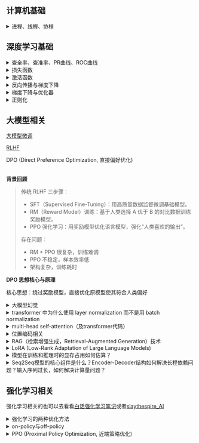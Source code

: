 ## 计算机基础

<details>
<summary>进程、线程、协程</summary>

<br>

**基本定义**

> | 名称              | 定义                                                                                                                 |
> | ----------------- | -------------------------------------------------------------------------------------------------------------------- |
> | 进程（Process）   | 操作系统资源分配的基本单位，是一个运行中的程序。**每个进程拥有独立的内存空间、文件描述符等资源**。                   |
> | 线程（Thread）    | 操作系统调度的基本单位。一个进程可以有多个线程，它们**共享内存、文件等资源**，但各有**独立的执行栈、程序计数器**等。 |
> | 协程（Coroutine） | **用户态的轻量线程**，由程序（非操作系统）调度。可以在函数之间主动切换，不涉及内核切换，切换开销非常小。             |

**主要区别**

> | 对比项             | 进程                      | 线程                 | 协程                           |
> | ------------------ | ------------------------- | -------------------- | ------------------------------ |
> | 调度者             | 操作系统                  | 操作系统             | 程序自身（用户态调度）         |
> | 切换开销           | 大（上下文+地址空间切换） | 中等（共享地址空间） | 极小（仅栈切换）               |
> | **内存空间**       | 独立                      | 共享进程空间         | 共享线程空间（通常）           |
> | **通信方式**       | 进程间通信（IPC）         | 共享内存或信号量     | 通常通过共享变量、channel 等   |
> | 创建/销毁开销      | 大                        | 小                   | 极小                           |
> | 并发能力           | 支持（一般）              | 支持（好）           | 支持（极好，但通常不是真并行） |
> | 是否依赖 OS   支持 | 是                        | 是                   | 否（用户级实现）               |

**举个现实比喻**

> | 名称 | 比喻                                                           |
> | ---- | -------------------------------------------------------------- |
> | 进程 | 是一家公司，有自己楼房（内存空间）和员工（线程）               |
> | 线程 | 是公司的员工，共享办公资源（内存），但可以独立干活             |
> | 协程 | 是员工的多项任务清单，在自己安排下轮流做事情（非操作系统强制） |

**适用场景**

> | 类型 | 适合场景                                                              |
> | ---- | --------------------------------------------------------------------- |
> | 进程 | 安全隔离强、独立部署（如浏览器标签页、服务进程）                      |
> | 线程 | 需要高并发但共享状态，如 Web 服务器                                   |
> | 协程 | 需要大量高并发、IO 密集的任务，如爬虫、异步网络服务（如 Go、Node.js） |

</details>


## 深度学习基础

<details>
<summary>查全率、查准率、PR曲线、ROC曲线</summary>

<br>

**各种指标介绍**

> <table>
>     <tr align='center'>
>         <th rowspan ='2'>真实情况</th>
>         <th colspan ='2'>预测结果</th>
>     </tr>
>     <tr align='center'>
>         <th colspan ='1'>正例</th>
>         <th colspan ='1'>反例</th>
>     </tr>
>     <tr  align='center'>
>         <td>正例</td>
> 		<td>TP(真正例)</td>
>         <td>FN(假反例)</td>
>     </tr>
>     <tr  align='center'>
>         <td>反例</td>
> 		<td>FP(假正例)</td>
>         <td>TN(真反例)</td>
>     </tr>
> </table>
> 
> - **准确率（Accuracy）**：对于给定的测试数据集，分类正确的样本数与总样本数之比
>   
> $$
> \frac{TP+TN}{总样本数}
> $$
> 
> - **精确率/查准率（Precision）**：预测为正的样本中，又多少是真正的正样本
> 
> $$
> \frac{TP}{TP+FP}
> $$
> 
> - **召回率/查全率（Recall）**：样本中有多少正例被预测正确了
> 
> $$
> \frac{TP}{TP+FN}
> $$
> 
> 
> **查准率和查全率是一对矛盾的度量**。

**PR曲线**

> PR曲线（Precision-Recall Curve）：以查准率为纵轴、查全率为横轴作图 ，就得到了查准率-查全率曲线。
> 
> PR曲线的面积代表：模型在不同阈值下，Precision 和 Recall 之间的平均权衡性能。越接近 1，模型越好。
> 
> ![](../images/20220702/20220702_1_机器学习.jpg)

**ROC曲线**

> ROC曲线：以​​假正率（FPR）​​为横轴，​​真正率（TPR）​​为纵轴，反映模型在不同阈值下的分类性能。（见下图，来源csdn）
> 
> ROC曲线的含义：曲线越靠近左上角，模型性能越好。
> 
> AUC（Area Under Curve）：ROC 曲线下的面积，AUC 越接近 1，模型越好；0.5 表示完全随机。
> 
> ![ROC曲线](../images/2025/20250613_ROC曲线.png)

**PR曲线与ROC曲线对比**

> | 维度​       | ​​PR曲线​​                          | ​​​ROC曲线​                      |
> | ----------- | ----------------------------------- | -------------------------------- |
> | ​横轴​​​​   | 召回率（Recall）                    | 假正率（FPR）                    |
> | ​纵轴​​​    | 精确率（Precision）                 | ​真正率（TPR）​​                 |
> | ​敏感度​​​  | 对类别不平衡数据更敏感              | 对类别平衡数据更敏感​​           |
> | 适合场景    | 正负样本极度不均衡时更合适          | 正负样本比例均衡的情况           |
> | ​典型场景​​ | ​​ 欺诈检测、推荐系统（正样本极少） | 医疗诊断、金融风控（平衡数据）​​ |
> | ​AUC意义​​  | ​​ PR-AUC越高，正样本识别能力越强   | ROC-AUC越高，整体分类性能越好​​  |
> | 解读重点    | 找出的正样本中有多少的真的          | 能不能将正负样本分得开           |

</details>

<details>

<summary>损失函数</summary>

<br>

**回归问题常用损失函数-均方误差**

> 均方误差（MSE, Mean Squared Error）
> 
> $$
> Loss_{MSE}=\frac{1}{n} \sum_{n=1}^n (y_i-\hat{y_i})^2
> $$
> 
> - 用途：最常见的回归损失
> - 特点：
>   - 强调大误差（因为平方），对异常值敏感
>   - 可导，计算简单

**分类问题常用损失函数**

> **交叉熵损失（Cross Entropy Loss）**
> 
> 对于二分类（Binary）：
> 
> $$
> Loss_{BCE}=-[y\log{(\hat{y})} + (1-y)\log{(1-\hat{y})}]
> $$
> 
> 对于多分类（Multi-class）：
> 
> $$
> Loss_{CE}=-\sum_{i=1}^C y_i \log{(\hat{y_i})}
> $$
> 
> - 用途：分类任务中最常用
> - 特点：
>   - 与 softmax 联用效果最佳
>   - 本质上是最大似然估计（MLE）
> 
> **KL 散度（Kullback–Leibler Divergence）**
> 
> $$
> Loss_{KL}(P||Q)=\sum_i{P(i)\log{\frac{P(i)}{Q(i)}}}
> $$
> 
> - 用途：衡量两个概率分布的差异
> - 应用：知识蒸馏、语言模型对齐等
> 
> **Focal Loss（用于不平衡类别）**
> 
> $$
> Loss_{focal}=-\alpha_t(1-p_t)^{\gamma}\log{p_t}
> $$
> 
> - 用途：目标检测、处理类别不均衡
> - 特点：
>   - 减少易分类样本的损失
>   - 关注困难样本

</details>


<details>
<summary>激活函数</summary>

<br>

**Sigmoid 函数（S 型函数）**

> $$
> \sigma(x)=\frac{1}{1+e^{-x}}
> $$
> 
> - 输出范围：$(0, 1)$
> - 优点：
>   - 可解释为概率
>   - 平滑、连续、可导
> - 缺点：
>   - **梯度消失**（对大正/负值梯度接近 0）
>   - 非零中心（输出总是正的，导致更新不均衡）

**Softmax（分类输出层专用）**

> $$
> softmax=\frac{e^{x_i}}{\sum_{j=1}^{n}{e^{x_j}}}
> $$
> 
> - 作用：将输出向量转换为概率分布
> - 常用于：分类网络最后一层

**sigmoid跟softmax何时用**

> **先理解本质：Softmax 和 Sigmoid 的区别**
> | 属性         | Sigmoid                    | Softmax                                      |
> | ------------ | -------------------------- | -------------------------------------------- |
> | 输出范围     | (0, 1)                     | 每个值在 (0, 1)，总和为 1                    |
> | 输出解读     | 单个输出是“属于某类”的概率 | 多个输出合起来表示“分别属于每一类”的概率分布 |
> | 是否相互竞争 | 否（每个输出互不影响）     | 是（一个类别概率变大，其他自动变小）         |
> 
> **Sigmoid 适合二分类的原因**
> 
> 用在二分类时（例如“是猫” vs “不是猫”）：
> - 网络输出层只有一个神经元，输出一个值$x$
> - 使用 sigmoid 函数把这个值压缩到$(0,1)$
> - 可以解释为“样本属于正类的概率”
> 
> 例如：
> 
> ```python
> logits = model(x)  # 输出一个标量，如 2.1
> prob = sigmoid(logits)  # 转换为概率，例如 0.89
> ```
> 
> 常搭配的损失函数：`Binary Cross Entropy（BCE）`，用于衡量预测概率与真实标签（0 或 1）的差异。
> 
> **Softmax 适合多分类的原因**
> 
> 多分类场景（例如“猫/狗/马”）：
> - 输出层有多个神经元（等于类别数），比如 3 个
> - 每个输出代表对应类别的“打分”
> - 使用 softmax 把这些打分转为概率分布，总和为 1
> 
> 例如：
> 
> ```python
> logits = model(x)  # 输出 [2.0, 0.5, -1.2]
> probs = softmax(logits)  # 输出 [0.75, 0.20, 0.05]，属于“猫”的概率最高
> ```
> 
> 常搭配的损失函数：`CrossEntropyLoss`（即 softmax + log + NLLLoss 的组合），自动将预测值转成概率并对比真实标签的 one-hot 编码。
> 
> **总结：何时用哪一个？**
> 
> | 任务类型   | 输出结构                | 激活函数 | 损失函数             |
> | ---------- | ----------------------- | -------- | -------------------- |
> | 二分类     | 一个输出（logit）       | Sigmoid  | Binary Cross Entropy |
> | 多分类     | N 个输出（类别数）      | Softmax  | Cross Entropy Loss   |
> | 多标签分类 | N 个输出，每类独立  0/1 | Sigmoid  | Binary Cross Entropy |
> 
> **类比理解（直觉）**
> 
> - Sigmoid：像在问“这个东西是不是 A？” 只关心一个维度
> - Softmax：像在问“这个东西到底是 A 还是 B 还是 C？” 每个输出互相竞争

</details>


<details>
<summary>反向传播与梯度下降</summary>

<br>

**神经网络训练流程与反向传播的核心目标**

> **神经网络训练流程**：
> 1. 前向传播（Forward Pass）：从输入层开始逐层计算输出
> 2. 计算损失（Loss）：用输出和真实标签计算损失
> 3. 反向传播（Backward Pass）：根据损失对每一层参数计算梯度
> 4. 参数更新（Gradient Descent）：使用梯度更新参数
> 
> **反向传播核心目标**：计算损失函数对所有参数的梯度，用于梯度下降更新权重。

**反向传播的核心工具：链式法则**

> 链式法则（Chain Rule）是反向传播的数学基础：
> 
> $$
> \frac{dL}{dW}=\frac{dL}{da} · \frac{da}{dz} · \frac{dz}{dW}
> $$
> 
> 每一层只需“局部”计算自己的导数，然后乘上传来的“梯度链”。

**基本梯度下降**

> $$
> \theta \leftarrow \theta - \eta \frac{\partial{L}}{\partial{\theta}}
> $$
> 
> 其中：
> - $\theta$：一个参数，比如$W$
> - $\eta$：学习率，控制每次更新的步长
> - $\frac{\partial{L}}{\partial{\theta}}$：反向传播得到的梯度
> - 梯度下降就是用梯度告诉我们“往哪走能让损失更小”，然后我们每次沿那个方向“走一小步”，直到找到最小值。

**示例：数值举例**

> **设定**：
> - 输入：$x=2.0$
> - 权重：$W=1.0$
> - 偏置：$b=0$
> - 标签：$y=0$
> - 激活函数：恒等函数（线性激活）$\hat{y}=z=Wx+b$（演示而已，不给太复杂的）
> - 损失函数：均方误差（MSE）：$Loss=\frac{1}{2}(\hat{y}-y)^2$
> - 学习率：$0.1$
> 
> **前向传播**：
> $$
> \begin{gather*}
>     z=Wx+b=1.0\times2.0+0=2.0 \\
>     \hat{y}=z=2.0 \\
>     Loss=\frac{1}{2}(2.0-0)^2=2.0
> \end{gather*}
> $$
> 
> **反向传播计算导数**：
> 
> 使用链式法则：
> 
> $$
> \begin{align*}
>     \frac{dL}{dW}&=\frac{dL}{d\hat{y}} · \frac{d\hat{y}}{dz} · \frac{dz}{dW} \\
>     &=(\hat{y}-y) · 1 · x \\
>     &=2.0 · 1 · 2.0 \\
>     &=4.0
> \end{align*}
> $$
> 
> **使用这个梯度更新 W**
> 
> $$
> W_{new}=W-\eta · \frac{\partial{L}}{\partial{W}}=1.0-0.1 · 4.0=0.6
> $$


</details>

<details>
<summary>梯度下降与优化器</summary>

<br>

**基本梯度下降**

> $$
> \theta \leftarrow \theta - \eta \frac{\partial{L}}{\partial{\theta}}
> $$
> 
> 其中：
> - $\theta$：一个参数，比如$W$
> - $\eta$：学习率，控制每次更新的步长
> - $\frac{\partial{L}}{\partial{\theta}}$：反向传播得到的梯度
> - 梯度下降就是用梯度告诉我们“往哪走能让损失更小”，然后我们每次沿那个方向“走一小步”，直到找到最小值。

**Batch Gradient Descent（BGD 批量梯度下降）**

> - 每轮迭代**用全部训练数据计算梯度**。
> - 更新稳定，但每次计算开销大，不适合大数据集。
> 
> $$
> \theta \leftarrow \theta - \eta · \frac{1}{N} \sum_{i=1}^N \nabla_\theta L(x_i,y_i) \\
> \theta \leftarrow \theta - \eta · \frac{1}{N} \sum_{i=1}^N \frac{\partial L^{(i)}}{\partial \theta} \\
> $$
> 
> 其中：
> - $\eta$：学习率（learning rate）
> - $N$：样本总数
> - $L^{(i)}$：第$i$个样本的损失函数
> 
> 优点：更新方向精确、收敛平稳
> 缺点：内存占用高，速度慢

**Stochastic Gradient Descent（SGD）**

> - 每次迭代只使用一个样本计算梯度
> 
> $$
> \theta \leftarrow \theta - \eta · \nabla_\theta L(x_i,y_i) \\
> \theta \leftarrow \theta - \eta · \frac{\partial L^{(i)}}{\partial \theta} \\
> $$
> 
> 优点：迭代快，适合大数据、在线学习
> 缺点：波动大、不稳定、可能收敛到局部最优

**Mini-batch Gradient Descent（小批量梯度下降）**

> - 每次迭代用一个小批量（如 32 或 64）样本：
> 
> $$
> \theta \leftarrow \theta - \eta · \frac{1}{m} \sum_{i=1}^m \nabla_\theta L(x_i,y_i) \\
> \theta \leftarrow \theta - \eta · \frac{1}{m} \sum_{i=1}^m \frac{\partial L^{(i)}}{\partial \theta} \\
> $$
> 
> 优点：比 batch 快，且比 SGD 稳定，GPU 上更高效（张量并行）。现代神经网络中最常用的形式

**为什么不直接用最基础的梯度下降？**
> 
> | 问题               | 原因                           |
> | ------------------ | ------------------------------ |
> | 震荡、收敛慢       | 学习率固定且对所有参数一样     |
> | 陷入局部最优       | 梯度方向不够准确或变化太大     |
> | 稀疏数据难以处理   | 学习率不能针对每个参数单独调整 |
> | 学习率难以手动调好 | 手动调参难，收敛不稳定         |

**Momentum（动量法）**

> - 类似物理中“惯性”的概念。给参数一个速度变量v
> - 先更新动量，再更新参数
> 
> $$
> v_t=\gamma v_{t-1}+\eta · \nabla_\theta L(\theta) \\
> \theta_t \leftarrow \theta_{t-1} - v_t
> $$
> 
> - **让参数更新沿着长期一致的下降方向加速，避免被局部波动干扰**
> - 在“平坦区”加快收敛，减少摆动，整体收敛更快更稳定

**Adaptive Gradient Algorithm（AdaGrad 自适应梯度算法）**

> **核心理念**：给每个参数一个自适应的学习率，让更新频繁的参数学习率变小，更新不频繁的参数保持较大学习率。
> 
> $$
> G_{t,i}=G_{t-1,i}+(\nabla_{\theta_i} L(\theta))^2 \\
> \theta_i \leftarrow \theta_i - \frac{\eta}{\sqrt{G_{t,i}}+\epsilon} · \nabla_{\theta_i} L(\theta)
> $$
> 
> - 对于每个参数$\theta_i$，我们记录其历史所有梯度的平方和（只对该参数维度）。
> - $G_{t,i}$是标量，表示$\theta_i$在迄今为止每一轮的梯度平方的累计值。
> - 随着训练进行，$G_{t,i}$会越来越大（或保持不变）。
> - 每个参数$\theta$拥有自己专属的学习率$\frac{\eta}{\sqrt{G_{t,i}}+\epsilon}$
>   - 如果某个参数的梯度一直很大，$G_{t,i}$增长很快，则学习率下降得很快。
>   - 如果某个参数的梯度一直很小，$G_{t,i}$增长缓慢，则学习率下降得慢。
> 
> **利用历史梯度自动调整每个参数的学习率**：
> - 频繁更新的参数 -> 学习率自动变小（趋于稳定）
> - 更新较少的参数 -> 学习率保持较大（继续探索）
> 
> 优点：对稀疏特征（如 NLP）特别有效
> 缺点：$G_{t,i}$是累计和，训练时间长后会很大，导致学习率不断变小，甚至趋近于 0；

**RMSProp（Root Mean Square Propagation）**

> 改进点：不要累加所有历史梯度平方，而是使用指数衰减平均（EMA）来控制“历史的记忆长度”。
> 
> - 改进 AdaGrad 的“过早衰减”问题
> - 使用指数衰减平均
> 
> $$
> E[g^2]_t=\gamma E[g^2]_{t-1}+(1-\gamma) · (\nabla_\theta L)^2 \\
> \theta_i \leftarrow \theta_i - \frac{\eta}{\sqrt{E[g^2]_t}+\epsilon} · \nabla_{\theta} L
> $$
> 
> 其中：
> - $\gamma$：衰减率（典型值：0.9）
> - 当前梯度平方被加入历史梯度平方的加权平均中，权重递减
> 
> 梯度变化剧烈 -> $E[g^2]_t$大 -> 更新幅度减小（更稳定）
> 梯度变化平缓 -> $E[g^2]_t$小 -> 更新幅度保留（更敏感）

**Adam（Adaptive Moment Estimation）**

> 当前最常用优化器！结合了 Momentum + RMSProp 的优点：
> - Momentum（动量法）：缓解震荡、加速收敛；
> - RMSProp：自适应地缩放每个参数的学习率。
> 
> Adam 为每个参数维护两个 一阶矩（平均梯度） 和 二阶矩（平均平方梯度） 的估计：
> - 一阶矩估计：动量思想（梯度的滑动平均）
> - 二阶矩估计：RMSProp 思想（梯度平方的滑动平均）
> - 然后通过这些估计动态调整学习率。
> 
> $$
> 初始化：m_0=0,v_0=0,t=0 \\
> 更新一阶矩估计（类似动量）：m_t=\beta_1 · m_{t-1}+(1-\beta_1) · g_t \\
> 更新二阶矩估计（类似RMSProp）：v_t=\beta_2 · v_{t-1}+(1-\beta_2) · g_t^2 \\
> 计算偏差修正项：\hat{m_t}=\frac{m_t}{1-\beta_1^t},\hat{v_t}=\frac{v_t}{1-\beta_2^t} \\
> 更新参数：\theta_t \leftarrow \theta_{t-1} - \eta · \frac{\hat{m_t}}{\sqrt{\hat{v_t}}+\epsilon}
> $$

</details>


<details>
<summary>正则化</summary>

<br>

**正则化简介**

> 在深度学习中，正则化（Regularization） 是防止模型过拟合的重要方法。其**核心思想**是：
> 
> > 在优化原始损失的同时，限制模型复杂度，使其具有更好的泛化能力。
> 
> 没有正则化时，梯度更新是：
> 
> $$
> \theta \leftarrow \theta - \eta · \frac{\partial L_0}{\partial \theta}
> $$

**L1正则化**

> 原理：在损失函数中加入所有参数的绝对值之和：
> 
> $$
> L=L_0+\lambda \sum_i|w_i|
> $$
> 
> 特点：
> - 会使部分权重变为 0，具有特征选择能力；
> - 可以产生稀疏模型；
> - 适用于高维数据（特征维度远大于样本数）；
> - 梯度不连续，在 0 点有“尖角”。
> 
> 此时梯度更新变成了：
> 
> $$
> \theta \leftarrow \theta - \eta (\frac{\partial L_0}{\partial \theta}+\lambda · sign(\theta))
> $$

**L2正则化**

> 原理：在损失函数中加入所有参数的平方和：
> 
> $$
> L=L_0+\lambda \sum_i w_i^2
> $$
> 
> 特点：
> - 会让参数变小，但不为零；
> - 对权重惩罚更平滑，收敛稳定；
> - 适合大多数深度学习场景；
> - 常用于与 SGD 搭配。
> 
> 此时梯度更新变成了：
> 
> $$
> \theta \leftarrow \theta - \eta (\frac{\partial L_0}{\partial \theta}+\lambda · 2\theta)
> $$
> 
> 这就相当于：
> - 除了“让损失更小”的方向，还加了一个“**让参数变小**”的力，小的参数通常表示“更简单的模型”，而简单的模型更不容易过拟合，泛化能力更强。
> - 所以正则化会在训练过程中持续影响参数的大小。

**λ（正则化强度）怎么选？**

> - $\lambda$越大，正则化越强，模型越简单，可能欠拟合；
> - $\lambda$越小，正则化越弱，模型越复杂，可能过拟合；
> - 通常通过交叉验证（Cross Validation）来调节$\lambda$；
> - 在深度学习中，也可以通过学习率调度器或 weight decay 来间接调控。

**Dropout 正则化（非参数化）**

> Dropout 是一种随机性的正则化方法：
> - 在训练时随机将神经元“丢弃”；
> - 相当于对不同子网络进行集成学习；
> - 流行于深度神经网络，尤其是卷积网络和全连接层；
> - 不需要修改损失函数，仅改变前向传播/反向传播过程。
> 
> Dropout 能有效减少 co-adaptation（协同适应：神经网络中多个神经元彼此过度依赖），提升泛化性能。


</details>

## 大模型相关

[大模型微调](./大模型微调.md)

[RLHF](./RLHF.md)


<!-- <details> -->
<summary>DPO (Direct Preference Optimization, 直接偏好优化)</summary>

<br>

**背景回顾**

> 传统 RLHF 三步骤：
> - SFT（Supervised Fine-Tuning）：用高质量数据监督微调基础模型。
> - RM（Reward Model）训练：基于人类选择 A 优于 B 的对比数据训练奖励模型。
> - PPO 强化学习：用奖励模型优化语言模型，强化“人类喜欢的输出”。
> 
> 存在问题：
> - RM + PPO 很复杂，训练难调
> - PPO 不稳定，样本效率低
> - 架构复杂，训练耗时

**DPO 思想核心与原理**

核心思想：绕过奖励模型，直接优化原模型使其符合人类偏好


</details>


<details>
<summary>大模型幻觉</summary>

<br>

**大模型幻觉的定义**

> 大模型生成的内容在语法上合理、语言上流畅，但在事实层面是错误的、不存在的、虚构的。
> 比如：
> 
> - 编造一个不存在的学术引用或论文标题；
> - 虚构一个 API 函数或参数；
> - 错误地归因某个概念；
> - 给出不存在的历史事件。
> 
> 这些看似“有根有据”的内容，其实完全是语言生成模型自我联想出来的产物。

**大模型产生幻觉的根本原因**

> 1. 预测下一个词，而非理解世界
>    1. 大语言模型的核心训练目标是：**最大化下一个词的预测概率，而不是最大化“事实正确性”**。
>    2. 这意味着：模型学到的是“给定上下文，什么词更可能出现”，不是“什么词真实存在”。
>    3. 所以它会倾向于生成“语言上合理”的内容，而不是“客观上正确”的内容。
> 2. 没有访问真实世界的机制
>    1. 语言模型在推理时**并不访问知识库或数据库**，它所有的**信息来自预训练语料内部的统计关系**。
>    2. 如果在训练数据中看到“爱因斯坦是物理学家”很多次，它会记住这个模式。
>    3. 但如果被问“爱因斯坦出生在哪个城市”，训练数据没有明确出现，它就会“推测”一个听起来合理的答案，比如“柏林”或“法兰克福”，即使是错误的。
> 3. 缺乏事实验证机制
>     1. 人类说话时会主动校验知识的真伪（或查询资料），而语言模型并不会“怀疑自己”，不知道“自己不知道”，也**没有机制去查证信息**。这就导致它有时“自信地胡说八道”。
> 4. 语言模型的泛化能力 ≠ 事实归纳能力
>    1. 语言模型具有很强的“模式泛化”能力。
>    2. 但它泛化的结果可能在形式上合理、在内容上却是编造的。
>    3. 这种幻觉本质上来自于它**在语言空间中“走捷径”模拟真实语境，但忽略了事实基础**。
> 5. 训练数据本身可能含有错误或矛盾
>    1. 模型的知识来源（如互联网语料）中可能包含伪科学、虚假信息、语义歧义、讽刺或误传。
>    2. 模型并不会区分“真假”，而是学习“出现频率高、上下文自然”的内容。
>    3. 这也会进一步导致幻觉。
> 
> | 根本原因     | 说明                                         |
> | ------------ | -------------------------------------------- |
> | 目标错位     | 模型训练目标是“语言流畅性”，不是“事实正确性” |
> | 缺乏世界模型 | 模型没有知识图谱或物理世界的真实建模         |
> | 无检索能力   | 推理时不能动态查询真实信息，靠“记忆”瞎猜     |
> | 不具备“意识” | 不知道自己何时知道或不知道（缺乏元认知能力） |
> | 数据噪声     | 训练数据本身就可能包含错误和模糊信息         |

**如何缓解幻觉**

> 虽然幻觉无法彻底消除，但以下技术可以显著缓解：
> 
> - RAG（检索增强生成）：先查资料再回答
> - 指令微调（SFT）：用高质量、指令数据微调模型
> - 知识注入（KNN-LM、LoRA + 专业知识）
> - 校验模块：在后处理时进行事实校验与剔除
> - 限制生成范围：如有限选项、多轮对话确认
> - 训练阶段优化：使用 RLHF（人类反馈强化学习）减少幻觉


</details>

<details>
<summary>transformer 中为什么使用 layer normalization 而不是用 batch normalization</summary>

<br>

> 1. 对批次大小的敏感性​​
>    1. ​批归一化（BN）​​：依赖于当前批次的统计量（均值和方差），​**在​小批次或批次大小变化时​​表现不稳定**。例如，在自然语言处理（NLP）任务中，由于**句子长度不同**，常需动态填充（padding）或截断，导致批次内有效样本数不一致，影响BN的统计量计算。
>    2. ​层归一化（LN）​​：对​**​单个样本的所有特征维度​​计算统计量**，与批次无关。无论批次大小如何，LN始终能稳定归一化，更适合Transformer中变长序列和动态批次的场景。
>    3. 大模型训练时，多机多卡情况下，BN还有通信消耗。
> 2. Transformer处理的是​**​​序列数据​**​​（如文本中的单词），其自注意力机制使得​**每个位置的输出依赖于所有其他位置​**。此时：
>    1. ​BN的缺陷​​：若对整个批次的不同位置计算统计量，​**不同样本间的依赖关系可能引入噪声，破坏局部模式​**。
>    2. ​LN的优势​​：对同一序列内的所有位置独立归一化，​**保留序列内部的一致性​**，避免跨样本的信息干扰。
> 3. 训练与推理的一致性​​
>    1. ​​​BN在推理阶段​需要维护全局的移动平均统计量，而​​**​训练阶段的批次统计量可能与推理阶段分布不同​**​​（尤其在小批次或在线学习时），导致不一致。
>    2. ​LN无此问题​​：归一化仅依赖当前样本的特征，训练与推理行为完全一致，简化了部署流程。
> 4. 位置编码的兼容性​​
>    1. Transformer依赖位置编码（Positional Encoding）注入序列顺序信息。若使用BN，不同位置的统计量可能被混合，削弱位置信息的作用；而​**​LN仅在单个序列内操作，保留了位置编码的独立性​**​。
> 
> | 特性                | 层归一化（LN）                       | 批归一化（BN）                  |
> | ------------------- | ------------------------------------ | ------------------------------- |
> | ​统计量计算范围​​   | 单个样本的所有特征                   | 当前批次的所有样本的同一特征    |
> | ​依赖批次大小​​     | 否                                   | 是                              |
> | ​处理变长序列​​     | 更稳定                               | 需填充/掩码，可能引入噪声       |
> | ​训练与推理一致性​​ | 完全一致                             | 需维护移动平均，可能不一致      |
> | ​适用场景​​         | 序列模型（Transformer、RNN）、小批次 | 图像模型（CNN）、大批次稳定场景 |

</details>

<details>
<summary>multi-head self-attention（及transformer代码）</summary>

<br>

**self-attention**

Q：查询矩阵（理解：搜索栏中输入的查询内容）

$$
Q=XW^Q
$$

K：键矩阵（理解：数据库中与Q相关的一组关键字）

$$
K=XW^K
$$

V：值矩阵（理解：系统通过计算，展示最匹配K的所对应的内容V）

$$
V=XW^V
$$

总的公式：

$$
Attention(Q,K,V)=softmax(\frac {QK^T}{\sqrt{d_k}})V
$$

Attention 就是将想要查询的 Q 与数据库中的 K 进行比较，一对一地测量它们之间的相似度，并最终从最高相似度顺序向下依次并排列索引到的 V。所以，也可以理解 Attention 为一个数据库查表的过程。


拿出一组多头自注意力来解释流程：

![](../images/20211125/20211125_TRM_MSHA2.png)

1. 先计算 Q 与 K 的转置的点积。
2. 点积的结果就是生成注意力矩阵（**上图**）。
3. 然后用SoftMax进行归一化，这样每个字跟其他所有字的注意力权重的和为1。注意力矩阵的第一行就是第一个字c1与这六个字分别的相关程度（**这个理解很关键**）。
4. 接着用注意力矩阵给V加权，就可以找到最相关的值。

**multi-head**

> 多头注意力机制就是对同一个输入，使用**不同的** Q、K、V 权重**进行多组注意力计算**，得到多个结果后拼接起来，再通过**线性变换融合为最终输出**。

举个例子：

```bash
# 假设有一句话：I LOVE AI。
# 在输入 Transformer 之前，首先每个词（token）会被嵌入（embedding）成一个向量，比如（可见上图）：
# "I" → [0.2, -1.1, ..., 0.5]
# "love" → [1.3, 0.8, ..., -0.4]
# "AI" → [0.7, -0.9, ..., 1.2]
# 这个向量的长度就是 d_model，比如 512，那就是每个词用一个 512维的向量表示。就类似于CV中卷积完的“通道”维度。
# 假如 head 的个数为 8，那么就是每个头处理 64 个“通道”。
```


| 问题                     | 答案                                                                                                                                                                  |
| ------------------------ | --------------------------------------------------------------------------------------------------------------------------------------------------------------------- |
| 多头注意力计算量是否更大 | 是，确实增加了计算量，因为有h组QKV计算而不是一组<br>每一组都要做一次完整的 attention 运算<br>最后还要做一次拼接与线性映射                                             |
| 为什么计算量“增加但没炸” | 虽然用了多个 attention head，但**每个 head 的维度更小**，从而控制住了总计算量。<br>没有重复计算整份，每个 head 只负责**分工处理**一个低维空间，而不是全维度重复处理。 |
| 多头比单头效果更好       | 是，能捕捉多种语义关系，提升表达能力                                                                                                                                  |
| 多头效率低，难以训练     | 否，框架优化良好，都会对 multi-head attention 做高效并行化处理                                                                                                        |

<br>

**softmax**：

$$
softmax=\frac{e^{z_i}}{\sum_{j=1}^{n}{e^{z_j}}}
$$

**code**

```python
import torch
import torch.nn as nn
import math

# 1. Scaled Dot-Product Attention
class ScaledDotProductAttention(nn.Module):
    def __init__(self):
        super().__init__()
    
    def forward(self, Q, K, V, mask=None):
        d_k = Q.size(-1)
        scores = Q @ K.transpose(-2, -1) / math.sqrt(d_k)
        if mask is not None:
            scores = scores.masked_fill(mask == 0, float('-inf'))
        attn = torch.softmax(scores, dim=-1)
        return attn @ V, attn

# 2. Multi-Head Attention
class MultiHeadAttention(nn.Module):
    def __init__(self, d_model, num_heads):
        super().__init__()
        assert d_model % num_heads == 0
        self.d_k = d_model // num_heads
        self.num_heads = num_heads

        self.W_q = nn.Linear(d_model, d_model)
        self.W_k = nn.Linear(d_model, d_model)
        self.W_v = nn.Linear(d_model, d_model)
        self.fc = nn.Linear(d_model, d_model)
        self.attn = ScaledDotProductAttention()

    def forward(self, x, mask=None):
        B, L, D = x.size()
        Q = self.W_q(x).view(B, L, self.num_heads, self.d_k).transpose(1, 2) # transpose之后：(batch_size, num_heads, length, d_k)
        K = self.W_k(x).view(B, L, self.num_heads, self.d_k).transpose(1, 2) # 同上
        V = self.W_v(x).view(B, L, self.num_heads, self.d_k).transpose(1, 2) # 同上

        out, attn = self.attn(Q, K, V, mask)
        out = out.transpose(1, 2).contiguous().view(B, L, D)
        return self.fc(out)

# 3. Position-wise Feedforward
class FeedForward(nn.Module):
    def __init__(self, d_model, d_ff):
        super().__init__()
        self.linear1 = nn.Linear(d_model, d_ff)
        self.linear2 = nn.Linear(d_ff, d_model)

    def forward(self, x):
        return self.linear2(torch.relu(self.linear1(x)))

# 4. Positional Encoding
class PositionalEncoding(nn.Module):
    def __init__(self, d_model, max_len=5000):
        super().__init__()
        pe = torch.zeros(max_len, d_model)
        pos = torch.arange(0, max_len).unsqueeze(1).float()
        div_term = torch.exp(torch.arange(0, d_model, 2).float() * (-math.log(10000.0) / d_model))
        pe[:, 0::2] = torch.sin(pos * div_term)
        pe[:, 1::2] = torch.cos(pos * div_term)
        self.pe = pe.unsqueeze(0)  # shape: (1, max_len, d_model)

    def forward(self, x):
        return x + self.pe[:, :x.size(1)].to(x.device)

# 5. Transformer Encoder Layer
class TransformerEncoderLayer(nn.Module):
    def __init__(self, d_model, num_heads, d_ff, dropout=0.1):
        super().__init__()
        self.attn = MultiHeadAttention(d_model, num_heads)
        self.ffn = FeedForward(d_model, d_ff)
        self.norm1 = nn.LayerNorm(d_model)
        self.norm2 = nn.LayerNorm(d_model)
        self.dropout = nn.Dropout(dropout)

    def forward(self, x, mask=None):
        x = self.norm1(x + self.dropout(self.attn(x, mask)))
        x = self.norm2(x + self.dropout(self.ffn(x)))
        return x

# 6. Full Transformer Encoder
class TransformerEncoder(nn.Module):
    def __init__(self, vocab_size, d_model=512, num_heads=8, d_ff=2048, num_layers=6, max_len=512):
        super().__init__()
        self.embedding = nn.Embedding(vocab_size, d_model)
        self.pos_encoding = PositionalEncoding(d_model, max_len)
        self.layers = nn.ModuleList([
            TransformerEncoderLayer(d_model, num_heads, d_ff) for _ in range(num_layers)
        ])
        self.norm = nn.LayerNorm(d_model)

    def forward(self, src, mask=None):
        x = self.embedding(src) * math.sqrt(self.embedding.embedding_dim)
        x = self.pos_encoding(x)
        for layer in self.layers:
            x = layer(x, mask)
        return self.norm(x)
```

</details>


<details>
<summary>位置编码相关</summary>

<br>

**为什么transformer需要位置编码**

> - transformer本身不具备对序列中位置信息的天然捕捉能力，而位置信息对于理解和处理序列数据非常重要。
> - transformer在经过多头注意力之后，虽然保留了 token 顺序在输入排列中，但其核心注意力机制**完全不理解“第几个”**，它只看内容相关性（Query 和 Key 的匹配），所以**必须注入显式的位置信息**。

**为什么用正余弦函数做绝对位置编码**

> - 周期性 + 多频率，能表达多尺度的位置关系。使用不同频率的正余弦函数，能让模型同时看到：
>   - 粗粒度（低频）的位置变化（如 token 之间的长距离关系）
>   - 细粒度（高频）的位置变化（如短距离关系）
> - 可泛化到未见过的位置（外推能力）：
>   - 正余弦是连续且无限扩展的函数，不像词嵌入那样只能训练固定位置。
>   - 这使得模型能**泛化到比训练时更长的输入序列**（位置编码值是函数计算，不需要词表）
> - 内积保留相对位置信息：
>   - 两个位置编码的点积值随着相对距离变化是可预测的，方便模型感知相对位置。
> - 为什么不用别的函数：
>   - 正余弦函数具有良好的数学结构（傅里叶分析），能被神经网络有效学习、稳定训练。
>   - 用别的函数可能会导致：不可微、不平滑；不具备周期性和可推广性；不支持推理时生成新位置的编码

**为什么使用相对位置编码（绝对位置编码对长文本建模能力不足）**

> - 位置不再具有区分度：
>   - 在较长的文本中，远距离位置的正余弦编码值**趋于平滑或重叠**。
>   - 比如输入是 10000 长的序列，对于位置 500 和位置 502，它们编码差异很小。很多位置编码会“模糊在一起”，模型难以识别远距离结构。
> - 绝对位置编码只是告诉模型 token 处在第几位，并不告诉模型“我距离你多远”。在长文本中，这种**缺乏相对偏差的信息**，使得模型难以准确处理长距离依赖。
> - 不能跨上下文对齐（不支持滑动窗口）：
>   - 在长文本切分成段处理时，**绝对位置不具有平移不变性**，无法对齐 token 的上下文。

**ROPE 为什么能表示位置信息？旋转 QK 向量和“位置”有什么关系？**

> **ROPE 的核心思想**是：用二维向量的“旋转角度”来编码 token 所处的位置，并且这种角度变化能够影响 attention 的结果。
> 
> 怎么理解：
> 
> - 假设每个向量都是二维平面上的点，如 (x,y)
> - 给位置 1 的 token 转一个角度α，位置 2 的 token 转角度β。
> - 计算 QK 的点积时，这个旋转角度会影响它们的相关性（因为旋转后的向量方向不同）。
> 
> 数学一点：
> 
> 将 Q 和 K 的每一对维度当成一个二维向量，乘以一个旋转矩阵：
> 
> $$
> R(\theta)=
> \begin{bmatrix}
> cos\theta & -sin\theta \\
> sin\theta & cos\theta
> \end{bmatrix}
> $$
> 
> 这样，每个位置的向量就像顺时针旋转一定角度，而这个角度是基于其位置 `p` 和频率 `f` 设定的。
> 结果，注意力中的 Query 和 Key 相乘时，就带上了相对位置信息。
> 模型可以从这种“旋转差异”中学习相对距离，而不是像绝对编码那样只看“你在第几位”。

</details>


<details>
<summary>RAG（检索增强生成，Retrieval-Augmented Generation）技术</summary>

<br>

**RAG 是什么**

> RAG是一种将外部知识检索（Retrieval）与文本生成模型（如 GPT、BERT 等）结合的架构。
> **核心思想**：与其让大模型“死记硬背”所有知识，不如让它在生成时“查资料”！
> 它的目标是**增强语言模型的知识覆盖和实时性**，尤其在问答、聊天、摘要等任务中，**避免模型“胡编”或“知识过时”**。

**RAG 的完整链路包含哪些步骤**

> RAG 的链路分为两个阶段：
> 
> 1. 检索（Retrieval）阶段：找到相关知识
> 2. 生成（Generation）阶段：基于知识回答问题
> 
> 可以将其细化为以下步骤：
> 
> 1. 用户输入 Query：用户给出一个问题、指令或待补全文本。
> 2. Query 编码成向量（Query Embedding）：使用一个编码器（如 BERT、MiniLM、sentence-transformer）将 query 编码为一个向量，表示其语义含义。
> 3. 向量检索（Dense Retrieval）或关键词检索（Sparse Retrieval）：
>    1. 在一个大型文档数据库中（如企业知识库、PDF、网页等），**使用 Q 向量去检索与其最相似的 K 条文本（top-K 文档）**
>    2. 常用方式：向量检索：基于 FAISS、Milvus 等 ANN 引擎；稀疏检索：如 BM25
>    3. 如果是 hybrid retrieval（混合检索），会结合向量 + 关键词两个角度。
> 4. 构建上下文：将检索到的多个段落拼接成一个 Prompt context，准备作为语言模型的输入。
> 5. 输入到大模型进行生成：将拼接后的上下文作为 prompt 输给大语言模型（如 GPT-3.5/4、LLaMA、Claude），生成最终回答。

**为什么 RAG 能提升生成质量**

> 1. **提升事实性和准确率**：大模型训练截止时间有限（如 GPT-4 截止到 2023/2024），知识会过时。而 RAG 可以实时检索 最新的、权威的数据源，显著降低“胡编乱造”风险。
> 2. **提升知识覆盖范围（知识外推）**：即使是 1T 参数的大模型也不可能记住所有知识，比如一些公司内部的手册等。**RAG 让语言模型具备外部知识接入口，不再局限于训练数据**。
> 3. **增强模型解释能力和引用能力**：很多 RAG 系统（如 Bing Chat、Perplexity.ai）会直接在回答中标注引用来源，让用户能验证事实来源，增加可追溯性和透明性。
> 4. **对长文档、长上下文任务更友好**：通过 chunk 分段检索和语义匹配，**RAG 可以让模型“聚焦”在相关段落**，不受最大 token 长度的限制（相比直接输入长 prompt 更高效、准确）。
> 5. **灵活性强，易更新，不需要微调大模型**：RAG 只需更新文档库，或更新向量索引，无需重新训练语言模型。这比重新训练 GPT 等模型成本低很多。

</details>


<details>
<summary>LoRA (Low-Rank Adaptation of Large Language Models)</summary>

<br>

在[大模型微调](./大模型微调.md)里面有详细介绍。

</details>

<details>
<summary>模型在训练和推理时的显存占用如何估算？</summary>

<br>

**显存消耗的组成部分**

> | 类型                                  | 说明                                                 | 是否训练阶段特有     |
> | ------------------------------------- | ---------------------------------------------------- | -------------------- |
> | 模型参数                              | 存储模型权重本身（如 Linear 层的权重矩阵）           | 否                   |
> | 参数梯度                              | 每个参数的梯度，训练时需要                           | ✅ 是                 |
> | 优化器状态                            | Adam 优化器需要记录每个参数的动量等状态              | ✅ 是                 |
> | 激活值（中间特征）                    | Transformer 每一层前向传播结果，训练时为反向传播保留 | ✅ 是（推理保留极少） |
> | 临时缓存（临时变量、LayerNorm缓存等） | 推理和训练都需要                                     | 否                   |
> | 显存碎片/其他系统开销                 | CUDA 系统、库分配的一些空间                          | 否                   |

**显存与模型参数量的关系**

> 以 `7B` 模型，参数精度 `fp16` 为例：
> 
> $$
> 显存 = 参数数量 \times 精度(bytes) = 7 \times 10^9 \times 2 bytes = 14 GB（模型权重）
> $$
> 
> **如果是训练，还需要加上**：
> 
> - 参数梯度（同样大小）：14 GB
> - Adam 优化器状态（通常是 2 × 参数大小）：28 GB（1 倍 动量m（momentum）内存，1 倍 动量v（RMS）内存）
> 
> **训练总共：~56 GB（不含激活）**

**显存与批次大小（Batch Size）的关系**

> 批次大小对显存的影响：
> 
> - 激活值（Activation）缓存增加：
>   - 每个输入样本在经过模型的每一层时都会产生中间结果（激活值），训练时这些> 激活值需要缓存，用于反向传播。
>   - 如果 batch size 是 1，就缓存 1 个样本的激活值；
>   - 如果 batch size 是 64，就缓存 64 个样本的激活值；
>   - 所以激活值缓存随 batch size **线性增长**。
> - 注意力矩阵缓存增加：
>   - 注意力权重矩阵的维度是 `[B,n_heads,seq_len,seq_len]`
>   - 所以显存中要存储的注意力矩阵量也会随着 batch size 增加而**线性增长**。
> 
> 因此显存占用大致与 batch size 成线性关系：
> 
> $$
> 显存 \propto BatchSize
> $$

**显存与序列长度（seq_len）的关系**

> 序列长度影响：
> 
> - 激活缓存量（如上所示）
> - 注意力矩阵大小：`[batch_size, n_heads, seq_len, seq_len]`
> 
> 因此注意力的显存增长为**平方级别**：
> 
> $$
> 显存 \propto {SeqLen}^2
> $$

</details>


<details>
<summary>Seq2Seq模型的核心组件是什么？Encoder-Decoder结构如何解决长程依赖问题？输入序列过长，如何解决计算量问题？</summary>

<br>

**Seq2Seq 模型的核心组件**

> Seq2Seq（Sequence-to-Sequence）是一类**将一个序列映射到另一个序列**的模型架构，广泛应用于：
> 
> - 机器翻译（如英文到法文）
> - 文本摘要
> - 问答系统
> - 语音识别等
> 
> 核心组件：
> 
> 1. Encoder：负责接收输入序列，并将其编码为一个向量（或一组向量）表示输入的语义信息
> 2. Decoder：接收 Encoder 的输出，并逐步生成目标序列（一个 token 一个 token 地预测）
> 3. Attention（可选）：提高模型对长序列的处理能力，允许 Decoder 在每一步关注输入序列的不同部分

**Encoder-Decoder 是如何解决长程依赖问题的？**

> 最初的 Seq2Seq 模型（无 Attention）的问题：
> 
> - Encoder 把整个输入序列**压缩成一个固定大小的向量**（称为上下文向量 context），再传给 Decoder。
> - 如果输入序列很长，固定向量无法承载全部信息 → **信息丢失，长程依赖难以建模**。
> 
> 引入 Attention 机制后的改进：
> 
> - Attention 机制让 Decoder 在生成每个词时动态地关注 Encoder 的输出中的不同位置。
> - 不再依赖一个固定向量，而是每个时间步都能参考整个输入序列。
> 
> 现代 Transformer 架构下的 Seq2Seq：
> 
> - 完全抛弃 RNN，用**自注意力（Self-Attention）+ 多头注意力**实现 Encoder 和 Decoder。
> - 每个位置可以直接访问序列中所有其他位置，**天然支持长程依赖**。
>
> **总结一句话**：Encoder-Decoder 架构通过引入 Attention 机制，让 Decoder 在生成序列时可以灵活关注输入序列的不同部分，从而有效解决长程依赖问题。

**如果输入序列很长，注意力矩阵的计算量和显存占用会迅速膨胀，如何解决计算量问题？**

> 注意力矩阵的维度是：`[batch_size,n_heads,seq_len,seq_len]`
> 计算复杂度：$O(SeqLen^2)$
> 
> 解决方法（**减少计算量/减少精度两种方式**）：
> 
> 1. **稀疏注意力**：复杂度从 $O(n^2)$ 降低到 $O(n \cdot \sqrt{n})$ 或 $O(n \cdot \log n)$
>    1. Longformer：局部窗口 + 全局 token 关注机制
>    2. BigBird：局部 + 稀疏跳跃 + 全局 token，理论上具备 Transformer 表达能力
>    3. Sparse Transformer：使用规则设计的稀疏注意力模式
>    4. Reformer：使用 LSH（局部敏感哈希）减少注意力计算
> 2. **线性注意力**：复杂度降为 $O(n)$，但可能会损失精度
>    1. Performer：利用核函数重写注意力为线性形式
>    2. Linformer：假设注意力矩阵是低秩的，对 K/V 做降维
>    3. Linear Transformer：修改注意力定义为线性形式
> 3. **分块输入（Chunking）或滑动窗口**：
>    1. 把长序列拆成多个短块，分别计算注意力，再用跨块机制（如 sliding window）进行上下文传播。
> 4. **使用低精度**：
>    1. 虽然不减少计算复杂度，但可以降低显存占用，让长序列训练更现实。

</details>


## 强化学习相关

强化学习相关的也可以去看看[白话强化学习笔记](./白话强化学习笔记.md)或者[slaythespire_AI](../other/slaythespire_AI.md)

<details>
<summary>强化学习的两种优化方法</summary>

<br>

**基于值函数（Value Function）的优化方法**

> **直观理解**
> 
> 想象一只老鼠，在迷宫中寻找奶酪。
> - 会给每个位置和行为一个“评分”（比如：在这个位置往上走可能会得到高分）。
> - 这些“评分”就是所谓的 Q值，也就是「在状态s下采取动作a能获得的预期总奖励」。
> - 不断尝试走不同的路线，观察哪条路最终会带你到奶酪（获得奖励最多），然后更新对各个选择的评分。
> 
> **优化方式**
> 
> - 学习一个函数$Q(s,a)$：在状态$s$下选择动作$a$的预期收益
> - 每次尝试后根据新的经验调整$Q$值，比如`Qlearning`：
> 
> $$
> Q(s,a){\leftarrow} Q(s,a)+\alpha[r+{\gamma} \mathop{\max}\limits_{a'} Q(s',a')-Q(s,a)]
> $$
> 
> - 目标是学到一个好用的$Q$函数，之后只要“贪心”地选$Q$值最大的动作即可。
> 
> **特点总结**
> 
> | 特性         | 描述                                          |
> | ------------ | --------------------------------------------- |
> | 优化对象     | 值函数（Value/Q-Function）                    |
> | 策略间接学习 | 通过值函数推导出最优策略                      |
> | 算法代表     | Q-Learning、SARSA、DQN（深度Q网络）           |
> | 适合场景     | 状态/动作空间不太大，或可用神经网络近似值函数 |

**基于策略（Policy）的优化方法**

> **直观理解**
> 
> 还是老鼠找奶酪的故事。
> - 这次老鼠不再记录每个动作的评分，而是直接“学习一种习惯”。
> - 比如：它学会了“见到岔路口，70% 向右走，30% 向上走”，这个就是它的“**策略**”。
> - 如果这套习惯让它经常找到奶酪，就加强这个习惯；否则就调整策略。
> 
> **优化方式**
> 
> - 直接学习一个策略函数$\pi (a|s;\theta)$，输出某状态下采取各个动作的概率。
> - 用“策略梯度”算法来优化参数$\theta$，让高奖励的动作概率变大。例如：
> 
> $$
> \nabla_\theta J(\theta)=E[\nabla_\theta\log {\pi_{\theta}(a|s)}·R]
> $$
> 
> - 调整参数方向，使得带来高奖励的动作更有可能被选中。
> 
> **特点总结**
> 
> | 特性         | 描述                                 |
> | ------------ | ------------------------------------ |
> | 优化对象     | 策略本身（Policy）                   |
> | 策略直接学习 | 不依赖值函数，直接优化决策策略       |
> | 算法代表     | Policy Gradient、REINFORCE、PPO、A2C |
> | 适合场景     | 连续动作空间、策略难以从值函数推导时 |

</details>


<details>
<summary>on-policy与off-policy</summary>

<br>

**on-policy**

> 想象你是一个打游戏的 AI 学徒：
> - 你自己操控角色，打一局后回看录像总结哪里做得不好，然后优化自己的操作方式。
> - 自己打的局，自己学；
> - 每一局用的是“你现在的策略”，从中学习也是为了改进这个策略；
> - 比如：SARSA、PPO、REINFORCE。
> 
> | 特性       | 描述                                                          |
> | ---------- | ------------------------------------------------------------- |
> | 策略一致性 | 收集数据用的策略 == 学习/更新的策略                           |
> | 样本利用率 | 一般只能用一次（不适合重放）                                  |
> | 探索方式   | 通常要有策略自带的随机性（比如 epsilon-greedy，或者策略分布） |
> | 优点       | 理论收敛性强，学得稳定                                        |
> | 缺点       | 样本效率低，不能重复利用数据                                  |

**off-policy**

> 还是一个打游戏的 AI 学徒：
> - 你在旁边看大神打游戏（或者过去自己老版本的录像），从他们的操作中提取经验并优化自己的策略。
> - 用的是别人的经验，训练的是自己的策略；
> - 比如 Q-learning 中你可以随便探索（比如随机行动），但训练时总是更新“最优策略”对应的 Q 值；
> - DQN、Q-Learning、DDPG 都是 off-policy 算法。
> 
> | 特性       | 描述                                           |
> | ---------- | ---------------------------------------------- |
> | 策略不一致 | 收集数据的策略 ≠ 学习优化的策略                |
> | 样本利用率 | 可以反复使用历史数据（比如经验回放）           |
> | 探索方式   | 数据可以来自随机策略或旧策略                   |
> | 优点       | 样本效率高，能用“离线数据”训练                 |
> | 缺点       | 学习不稳定，尤其当行为策略与目标策略差别太大时 |

**总结**

> | 对比维度         | On-Policy                  | Off-Policy                     |
> | ---------------- | -------------------------- | ------------------------------ |
> | 数据收集策略     | 当前正在优化的策略         | 可以是旧的、随机的或别人的策略 |
> | 数据使用效率     | 每条数据用一次             | 可以反复使用、经验回放         |
> | 是否需要探索机制 | 是，需要策略有随机性       | 不一定，行为策略可以另设       |
> | 学习的稳定性     | 稳定但效率低               | 效率高但容易发散               |
> | 应用例子         | PPO、REINFORCE、A2C、SARSA | DQN、Q-Learning、DDPG、SAC     |

</details>


<details>
<summary>PPO (Proximal Policy Optimization, 近端策略优化)</summary>

<br>

**背景：为什么要 PPO？**

> 在策略梯度方法（如 REINFORCE）中，直接优化期望回报：
> 
> $$
> J(\theta)=E_{\tau \sim \pi_{\theta}}[\sum_t\log\pi_{\theta}(a_t|s_t)·A_t]
> $$
> 
> 这些方法的基本思想是：通过采样和优化，使策略参数$\theta$让策略$\pi_{\theta}(a|s)$更倾向于带来高回报的动作。
> 
> 当我们对策略进行更新时，如果步长（learning rate）或梯度本身太大，就可能导致 策略突然发生巨大变化。具体原因解释如下：
> 
> **原因1：策略是概率分布，稍微调整参数就可能完全改变行为**
> 
> - 假设当前策略（旧），在某个状态 s： 动作 a1 的概率是 0.9，动作 a2 的概率是 0.1
> - 更新后策略（新）：a1 的概率变成 0.1，a2 的概率变成 0.9
> - 策略在同一个状态下的行为 翻转了，这就是剧烈变化。
> 
> **原因2：REINFORCE / A2C 的目标函数是无约束的**
> 
> - REINFORCE 要最大化：$E_{\tau \sim \pi_{\theta}}[\sum_t\log\pi_{\theta}(a_t|s_t)·A_t]$
> - 这个目标函数没有限制策略变化的幅度，所以在更新参数的时候，哪怕变化很大，也不会受到惩罚。
> 
> **原因3：剧烈变化导致不稳定训练**
> 
> - 如果策略变动太大，当前策略和生成经验的旧策略差距太大；
> - 会导致估计的梯度方向不准确；
> - 一步导致学习“崩掉”或震荡。

**PPO 的核心**

> **PPO 的核心思想**：不让策略每次更新跳太远，采用“剪切（Clipping）”技术做约束。
> 
> **PPO 的核心目标函数**：
> 
> $$
> L_{CLIP}(\theta)=E_t[\min(r_t(\theta)·A_t,clip(r_t(\theta),1-\epsilon,1+\epsilon)·A_t)]
> $$
> 
> 其中：
> - $r_t(\theta)=\frac{\pi_{\theta}(a_t|s_t)}{\pi_{\theta_{old}}(a_t|s_t)}$：新旧策略的概率比
> - $A_t$：优势函数（估计当前行为是否优于平均）
> - clip 约束策略变化在$[1-\epsilon,1+\epsilon]$内
> 
> 这种方式能有效防止策略更新“越界”，让学习更稳定。

**PPO 相比其他方法的优化点（不止一个）**

> **优化1：策略更新幅度控制（Clip）**
> 
> 这是 PPO 的最核心创新点。
> - 以前（如 REINFORCE）策略每次更新可能大幅度波动，训练不稳定；
> - PPO 使用 clip 函数控制策略新旧概率比，保持在合理范围；
> - 优点：稳定、简单、高效，训练不会“崩”。
> 
> **优化2：支持多步轨迹采样（采样效率更高）**
> 
> - 比如 A2C 是每一步交互就更新一次参数（每步都同步）；
> - PPO 可以一次收集一整个 batch（完整或部分 episode），然后统一优化；
> - 好处：减少同步成本，提升样本利用效率。
> 
> **优化3：可以使用广义优势估计（GAE）**
> 
> GAE（Generalized Advantage Estimation）是一种对 Advantage 函数的更稳定估计方式；
> PPO 支持这种估计方法，更准确、更稳定；
> 
> $$
> A_t^{GAE}=\sum_{l=0}^{\infty}(\gamma\lambda)^l\delta_{t+l}
> $$
> 
> 其中：$\delta_t=r_t+\gamma V(s_{t+1})-V(s_t)$
> 
> **优化4：可以结合多个损失项一起训练（Actor-Critic）**
> 
> PPO 通常使用两个损失函数并行训练：
> - 策略损失（用剪切策略比控制更新）；
> - 值函数损失（预测 V 值）；
> - 有时还加上 entropy loss 促进探索。
> 
> PPO 总损失函数一般如下：
> 
> $$
> L=L_{policy}^{CLIP}+c_1·L_{value}-c_2·Entropy
> $$
> 
> **总结**
> 
> | 优化点                | 是否是 PPO 核心     |
> | --------------------- | ------------------- |
> | 策略 clip 限制更新    | ✅ 绝对核心          |
> | 支持 batch+多步采样   | ✅ 提升效率          |
> | 使用 GAE 增强稳定性   | ✅ 常用搭配          |
> | 值函数 + 策略联合训练 | ✅ Actor-Critic 标配 |
> | 轻量实现（相比 TRPO） | ✅ 实用性极强        |

**PPO是on-policy还是off-policy**

> **PPO 为什么是 on-policy？**
> 
> PPO 是一个策略优化器，它优化的是当前策略$\pi_\theta$
> 
> 虽然它“缓解”了 on-policy 的一些缺点，但它本质仍然是 on-policy，因为：
> - 它的经验采集仍然依赖当前策略$\pi$；
> - 策略更新仍基于当前$\pi$与旧策略$\pi_{old}$的比值；
> - 即使允许小幅偏离，也不允许用完全无关的旧数据。
> 
> **那 PPO 为什么样本效率高？哪来的？**
> 
> > PPO 提高样本效率，主要靠以下机制：
> > 
> > **机制1：重复使用旧数据（小范围）——“软”on-policy**
> > 
> > 虽然 PPO 是 on-policy，但它使用了一个$\pi_{old}$机制：$r_t(\theta)=\frac{\pi_{\theta}(a_t|s_t)}{\pi_{\theta_{old}}(a_t|s_t)}$
> > 
> > - 它允许我们用 多个 epoch 重复利用同一批样本；
> > - 只要保证$\pi$与$\pi_{old}$不偏差太大，就不会影响训练质量；
> > - 这种策略更新方式叫做 “trust region” 近似。
> > 
> > **机制2：Clip 策略让“轻微 off-policy”（容忍策略漂移）安全可行**
> > 
> > - PPO 的 clip 限制保证了即便策略发生了一点变化，学习目标依然是可信的；
> > - 这让它能容忍轻微偏离 on-policy，在保证稳定的前提下使用更多数据。
> > - 轻微 off-policy 并非真正 off-policy，是设计上具备一定的**策略漂移容忍度**（policy shift tolerance），这是其样本利用率提升的核心机制之一。
> > 
> > **机制3：GAE（优势估计）+ 批量轨迹更新**
> > 
> > - PPO 允许收集一整个 batch（可能包含多个 episode）的轨迹；
> > - 用 GAE 估计优势后，一次性进行多轮优化；
> > - 所以样本“利用率”高于 REINFORCE / A2C（这些一次用一次就扔）；
> 
> **PPO 是否是完全的 on-policy？**
> 
> 严格意义上讲：
> - PPO 是 近似 on-policy 或称 soft on-policy 方法；
> - 它介于传统 on-policy 和 off-policy 之间；
> - 但它仍不能使用完全离线的数据或完全旧的策略轨迹；
> - 如果把旧经验存到 replay buffer、持续用很久，那就彻底违反 on-policy 假设了（比如 DQN 才这么干）。

</details>